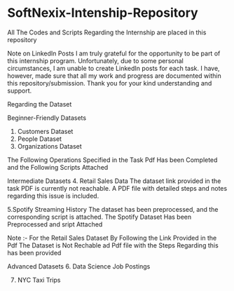# SoftNexix-Intenship-Repository
All The Codes and  Scripts Regarding the Internship are placed in this repository


Note on LinkedIn Posts
I am truly grateful for the opportunity to be part of this internship program. Unfortunately, due to some personal circumstances, I am unable to create LinkedIn posts for each task. I have, however, made sure that all my work and progress are documented within this repository/submission. Thank you for your kind understanding and support.


Regarding the Dataset

 Beginner-Friendly Datasets
1. Customers Dataset
2. People Dataset
3. Organizations Dataset

The Following Operations Specified in the Task Pdf Has been Completed and the Following Scripts Attached

Intermediate Datasets
4. Retail Sales Data
The dataset link provided in the task PDF is currently not reachable.
A PDF file with detailed steps and notes regarding this issue is included.

5.Spotify Streaming History
The dataset has been preprocessed, and the corresponding script is attached.
The Spotify Dataset Has been Preprocessed and sript Attached

Note :- For the Retail Sales Dataset By Following the Link Provided in the Pdf The Dataset is Not Rechable ad Pdf file with the Steps Regarding this has been provided

Advanced Datasets
6. Data Science Job Postings

7. NYC Taxi Trips

